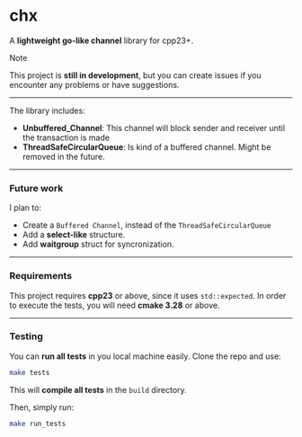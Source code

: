# chx
A **lightweight go-like channel** library for cpp23+.

> [!NOTE]
> This project is **still in development**, but you can create issues if you encounter any problems or have suggestions.

---
The library includes:
- **Unbuffered_Channel**: This channel will block sender and receiver until the transaction is made
- **ThreadSafeCircularQueue**: Is kind of a buffered channel. Might be removed in the future.

---
### Future work
I plan to:
- Create a `Buffered Channel`, instead of the `ThreadSafeCircularQueue`
- Add a **select-like** structure.
- Add **waitgroup** struct for syncronization.

--- 
### Requirements
This project requires **cpp23** or above, since it uses `std::expected`.
In order to execute the tests, you will need **cmake 3.28** or above.

---

### Testing
You can **run all tests** in you local machine easily. Clone the repo and use:
``` bash
make tests
```
This will **compile all tests** in the `build` directory.

Then, simply run:
``` bash
make run_tests
```
